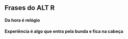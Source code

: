 ## Frases do ALT R

#### Da hora é relógio
#### Experiência é algo que entra pela bunda e fica na cabeça
